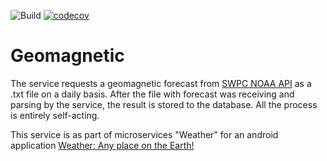 ![Build](https://github.com/Illine/geomagnetic/workflows/release/badge.svg) [![codecov](https://codecov.io/gh/Illine/geomagnetic/branch/master/graph/badge.svg)](https://codecov.io/gh/Illine/geomagnetic)

# Geomagnetic
The service requests a geomagnetic forecast from [SWPC NOAA API](https://services.swpc.noaa.gov/text/3-day-geomag-forecast.txt "Geomagnetic Forecast") as a .txt file on a daily basis. After the file with forecast was receiving and parsing by the service, the result is stored to the database. All the process is entirely self-acting.  

This service is as part of microservices "Weather" for an android application [Weather: Any place on the Earth!](https://play.google.com/store/apps/details?id=net.c7j.wna&hl=ru "Google Play")